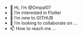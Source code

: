 - 👋 Hi, I’m @Ompal07
- 👀 I’m interested in Flutter
- 🌱 I’m new to GITHUB
- 💞️ I’m looking to collaborate on ...
- 📫 How to reach me ...

<!---
Ompal07/Ompal07 is a ✨ special ✨ repository because its `README.md` (this file) appears on your GitHub profile.
You can click the Preview link to take a look at your changes.
--->

